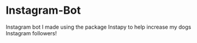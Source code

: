 # Instagram-Bot
Instagram bot I made using the package Instapy to help increase my dogs Instagram followers! 
